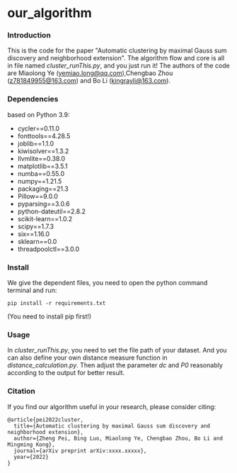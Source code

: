 # our_algorithm

### Introduction
This is the code for the paper "Automatic clustering by maximal Gauss sum discovery and neighborhood extension".
The algorithm flow and core is all in file named *cluster_runThis.py*, and you just run it!
The authors of the code are Miaolong Ye (yemiao.long@qq.com),Chengbao Zhou (z781849955@163.com) and Bo Li (kingrayli@163.com).

### Dependencies
based on Python 3.9:

- cycler==0.11.0
- fonttools==4.28.5
- joblib==1.1.0
- kiwisolver==1.3.2
- llvmlite==0.38.0
- matplotlib==3.5.1
- numba==0.55.0
- numpy==1.21.5
- packaging==21.3
- Pillow==9.0.0
- pyparsing==3.0.6
- python-dateutil==2.8.2
- scikit-learn==1.0.2
- scipy==1.7.3
- six==1.16.0
- sklearn==0.0
- threadpoolctl==3.0.0



### Install

We give the dependent files, you need to open the python command terminal and run:

`pip install -r requirements.txt`

(You need to install pip first!)

### Usage

In *cluster_runThis.py*, you need to set the file path of your dataset. And you can also define your own distance measure function in *distance_calculation.py*. Then adjust the parameter *dc*  and  *P0* reasonably according to the output for better result.

### Citation

If you find our algorithm useful in your research, please consider citing:

```
@article{pei2022cluster,
  title={Automatic clustering by maximal Gauss sum discovery and neighborhood extension},
  author={Zheng Pei, Bing Luo, Miaolong Ye, Chengbao Zhou, Bo Li and Mingming Kong},
  journal={arXiv preprint arXiv:xxxx.xxxxx},
  year={2022}
}
```
